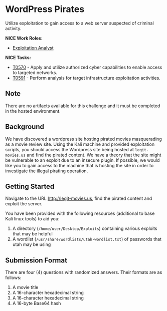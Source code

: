 # WordPress Pirates


Utilize exploitation to gain access to a web server suspected of criminal activity.


**NICE Work Roles:**
* [Exploitation Analyst](https://niccs.cisa.gov/workforce-development/nice-framework/workroles?name=Exploitation+Analyst&id=All#)

**NICE Tasks:** 
* [T0570](https://niccs.cisa.gov/workforce-development/nice-framework/tasks?id=T0570&description=All) - Apply and utilize authorized cyber capabilities to enable access to targeted networks.
* [T0591](https://niccs.cisa.gov/workforce-development/nice-framework/tasks?id=T0591&description=All) - Perform analysis for target infrastructure exploitation activities.

## Note
There are no artifacts available for this challenge and it must be completed in the hosted environment.

## Background
We have discovered a wordpress site hosting pirated movies masquerading as a movie review site. Using the Kali machine and provided exploitation scripts, you should access the Wordpress site being hosted at `legit-movies.us` and find the pirated content. We have a theory that the site might be vulnerable to an exploit due to an insecure plugin. If possible, we would like you to gain access to the machine that is hosting the site in order to investigate the illegal pirating operation.

  ## Getting Started

  Navigate to the URL http://legit-movies.us, find the pirated content and exploit the server.

  You have been provided with the following resources (additional to base Kali linux tools) to aid you:

  1) A directory (`/home/user/Desktop/Exploits`) containing various exploits that may be helpful
  2) A wordlist (`/usr/share/wordlists/utah-wordlist.txt`) of passwords that utah may be using

  ## Submission Format

  There are four (4) questions with randomized answers. Their formats are as follows:

  1) A movie title
  2) A 16-character hexadecimal string
  3) A 16-character hexadecimal string
  4) A 16-byte Base64 hash
